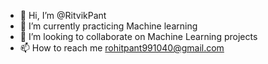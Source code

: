 - 👋 Hi, I’m @RitvikPant
- 🌱 I’m currently practicing Machine learning
- 💞️ I’m looking to collaborate on Machine Learning projects
- 📫 How to reach me rohitpant991040@gmail.com

<!---
RitvikPant/RitvikPant is a ✨ special ✨ repository because its `README.md` (this file) appears on your GitHub profile.
You can click the Preview link to take a look at your changes.
--->
